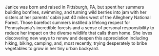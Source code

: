 Janice was born and raised in Pittsburgh, PA, but spent her summers building bonfires, swimming, and turning wild berries into jam with her sisters at her parents' cabin just 40 miles west of the Allegheny National Forest. Those barefoot summers instilled a lifelong respect for Pennsylvania's incredible forests and a sense of personal responsibility to reduce her impact on the diverse wildlife that calls them home. She loves discovering new ways to renew and deepen this appreciation including hiking, biking, camping, and, most recently, trying desperately to bribe vegetables to grow in her tiny urban backyard. 
